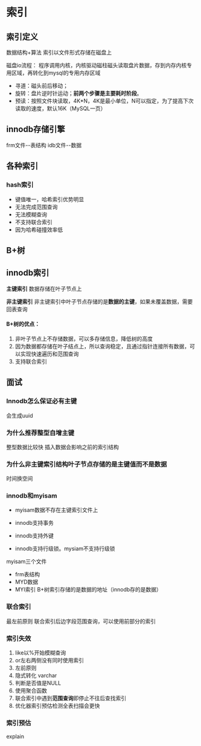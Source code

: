 # 索引

## 索引定义

数据结构+算法
索引以文件形式存储在磁盘上

磁盘io流程：
程序调用内核，内核驱动磁柱磁头读取盘片数据，存到内存内核专用区域，再转化到mysql的专用内存区域
* 寻道：磁头前后移动；
* 旋转：盘片逆时针运动；**前两个步骤是主要耗时阶段**。
* 预读：按照文件块读取，4K*N，4K是最小单位，N可以指定，为了提高下次读取的速度，默认16K（MySQL一页）

## innodb存储引擎

frm文件--表结构
idb文件--数据

## 各种索引
### hash索引
* 键值唯一，哈希索引优势明显
* 无法完成范围查询
* 无法模糊查询
* 不支持联合索引
* 因为哈希碰撞效率低

## B+树


## innodb索引
**主键索引**
数据存储在叶子节点上

**非主键索引**
非主键索引中叶子节点存储的是**数据的主键**，如果未覆盖数据，需要回表查询

#### B+树的优点：

1. 非叶子节点上不存储数据，可以多存储信息，降低树的高度
2. 因为数据都存储在叶子结点上，所以查询稳定，且通过指针连接所有数据，可以实现快速遍历和范围查询
3. 支持联合索引


## 面试
### Innodb怎么保证必有主键
会生成uuid
### 为什么推荐整型自增主键 
整型数据比较快
插入数据会影响之前的索引结构
### 为什么非主键索引结构叶子节点存储的是主键值而不是数据
时间换空间
### innodb和myisam

- myisam数据不存在主键索引文件上

- innodb支持事务

- innodb支持外键

- innodb支持行级锁。mysiam不支持行级锁




myisam三个文件
* frm表结构
* MYD数据
* MYI索引
B+树索引存储的是数据的地址（innodb存的是数据）

### 联合索引
最左前原则
联合索引后边字段范围查询，可以使用前部分的索引

### 索引失效

1. like以%开始模糊查询
2. or左右两侧没有同时使用索引
3. 左前原则
4. 隐式转化 varchar
5. 判断是否值是NULL
6. 使用聚合函数
7. 联合索引中遇到**范围查询**即停止不往后查找索引
8. 优化器索引预估检测全表扫描会更快

### 索引预估

explain

